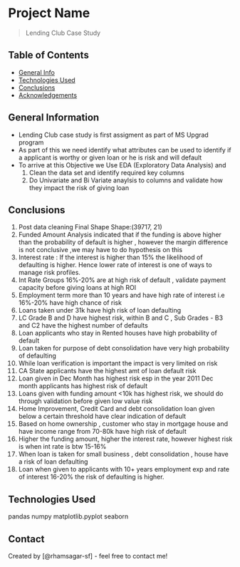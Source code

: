 # Project Name
> Lending Club Case Study


## Table of Contents
* [General Info](#general-information)
* [Technologies Used](#technologies-used)
* [Conclusions](#conclusions)
* [Acknowledgements](#acknowledgements)

<!-- You can include any other section that is pertinent to your problem -->

## General Information
- Lending Club case study is first assigment as part of MS Upgrad program
- As part of this we need identify what attributes can be used to identify if a applicant is worthy or given loan or he is risk and will default
- To arrive at this Objective we Use EDA (Exploratory Data Analysis) and
  1. Clean the data set and identify required key columns
  2. Do Univariate and Bi Variate anaylsis to columns and validate how they impact the risk of giving loan

<!-- You don't have to answer all the questions - just the ones relevant to your project. -->

## Conclusions
1. Post data cleaning  Final Shape Shape:(39717, 21)
2. Funded Amount Analysis indicated that if the funding is above higher than the probability of default is higher , however the margin difference is not conclusive ,we may have to do hypothesis on this
3. Interest rate : If the interest is higher than 15% the likelihood of defaulting is higher. Hence lower rate of interest is one of ways to manage risk profiles.
4. Int Rate Groups 16%-20% are at high risk of default , validate payment capacity before giving loans at high ROI
5. Employment term more than 10 years and have high rate of interest i.e 16%-20% have high chance of risk
6. Loans taken under 31k have high risk of loan defaulting
7. LC Grade B and D have highest risk, within B and C , Sub Grades - B3 and C2 have the highest number of defaults
8. Loan applicants who stay in Rented houses have high probability of default
9. Loan taken for purpose of debt consolidation have very high probability of defaulting
10. While loan verification is important the impact is very limited on risk
11. CA State applicants have the highest amt of loan default risk
12. Loan given in Dec Month has highest risk esp in the year 2011 Dec month applicants has highest risk of default
13. Loans given with funding amount <10k has highest risk, we should do through validation before given low value risk
14. Home Improvement, Credit Card and debt consolidation loan given below a certain threshold have clear indication of default
15. Based on home ownership , customer who stay in mortgage house and have income range from 70-80k have high risk of default
16. Higher the funding amount, higher the interest rate, however highest risk is when int rate is btw 15-16%
17. When loan is taken for small business , debt consolidation , house have a risk of loan defaulting
18. Loan when given to applicants with 10+ years employment exp and rate of interest 16-20% the risk of defaulting is higher.

## Technologies Used
pandas 
numpy
matplotlib.pyplot
seaborn

## Contact
Created by [@rhamsagar-sf] - feel free to contact me!


<!-- Optional -->
<!-- ## License -->
<!-- This project is open source and available under the [... License](). -->

<!-- You don't have to include all sections - just the one's relevant to your project -->
